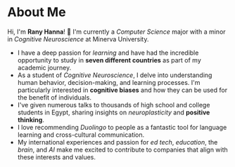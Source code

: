 # About Me

Hi, I'm **Rany Hanna**! 🚀 I'm currently a _Computer Science_ major with a minor in _Cognitive Neuroscience_ at Minerva University.

- I have a deep passion for _learning_ and have had the incredible opportunity to study in **seven different countries** as part of my academic journey.
- As a student of _Cognitive Neuroscience_, I delve into understanding human behavior, decision-making, and learning processes. I'm particularly interested in **cognitive biases** and how they can be used for the benefit of individuals.
- I've given numerous talks to thousands of high school and college students in Egypt, sharing insights on _neuroplasticity_ and **positive thinking**.
- I love recommending _Duolingo_ to people as a fantastic tool for language learning and cross-cultural communication.
- My international experiences and passion for _ed tech_, _education_, the _brain_, and _AI_ make me excited to contribute to companies that align with these interests and values.
